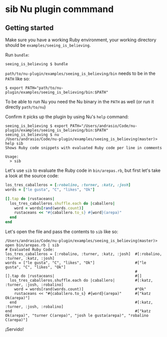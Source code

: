 # sib Nu plugin commmand

## Getting started

Make sure you have a working Ruby environment, your working directory should be `examples/seeing_is_believing`.

Run `bundle`:

```shell
seeing_is_believing $ bundle
```

`path/to/nu-plugin/examples/seeing_is_believing/bin` needs to be in the `PATH` like so:

```shell
$ export PATH="path/to/nu-plugin/examples/seeing_is_believing/bin:$PATH"
```

To be able to run Nu you need the Nu binary in the `PATH` as well (or run it directly `path/to/nu`)

Confirm it picks up the plugin by using Nu's `help` command:

```shell
seeing_is_believing $ export PATH="/Users/andrasio/Code/nu-plugin/examples/seeing_is_believing/bin:$PATH"
seeing_is_believing $ nu
/Users/andrasio/Code/nu-plugin/examples/seeing_is_believing(master)> help sib
Shows Ruby code snippets with evaluated Ruby code per line in comments

Usage:
  > sib
```
Let's use `sib` to evaluate the Ruby code in `bin/arepas.rb`, but first let's take a look at the source code:

```ruby
los_tres_caballeros = [:robalino, :turner, :katz, :josh]
words = ["le gusta", "C", "likes", "Ok"]

[].tap do |rustaceans|
  los_tres_caballeros.shuffle.each do |caballero|
    word = words[rand(words.count)]
    rustaceans << "#{caballero.to_s} #{word}(arepa)"
  end
end
```

Let's open the file and pass the contents to `sib` like so:

```shell
/Users/andrasio/Code/nu-plugin/examples/seeing_is_believing(master)> open bin/arepas.rb | sib
# Evaluated Ruby Code:
los_tres_caballeros = [:robalino, :turner, :katz, :josh]  #[:robalino, :turner, :katz, :josh]
words = ["le gusta", "C", "likes", "Ok"]                  #["le gusta", "C", "likes", "Ok"]
                                                          #
[].tap do |rustaceans|                                    #[]
  los_tres_caballeros.shuffle.each do |caballero|         #[:katz, :turner, :josh, :robalino]
    word = words[rand(words.count)]                       #"Ok"
    rustaceans << "#{caballero.to_s} #{word}(arepa)"      #["katz Ok(arepa)"]
  end                                                     #[:katz, :turner, :josh, :robalino]
end                                                       #["katz Ok(arepa)", "turner C(arepa)", "josh le gusta(arepa)", "robalino C(arepa)"]
```

¡Servido!